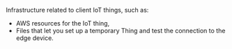 Infrastructure related to client IoT things, such as:

* AWS resources for the IoT thing,
* Files that let you set up a temporary Thing and test the connection to the edge device.